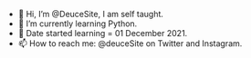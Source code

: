- 👋 Hi, I’m @DeuceSite, I am self taught.
- 🌱 I’m currently learning Python.
- 💞️ Date started learning = 01 December 2021.
- 📫 How to reach me: @deuceSite on Twitter and Instagram.


<!---
DeuceSite/DeuceSite is a ✨ special ✨ repository because its `README.md` (this file) appears on your GitHub profile.
You can click the Preview link to take a look at your changes.
--->
